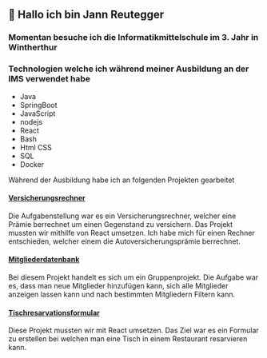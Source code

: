  ## 👋 Hallo ich bin Jann Reutegger

 ### Momentan besuche ich die Informatikmittelschule im 3. Jahr in Wintherthur

 ### Technologien welche ich während meiner Ausbildung an der IMS verwendet habe
 
- Java
- SpringBoot
- JavaScript
- nodejs
- React
- Bash
- Html CSS
- SQL
- Docker



Während der Ausbildung habe ich an folgenden Projekten gearbeitet

#### [Versicherungsrechner](https://github.com/userjann/Versicherungsrechner)
Die Aufgabenstellung war es ein Versicherungsrechner, welcher eine Prämie berrechnet um einen Gegenstand zu versichern. Das Projekt mussten wir mithilfe von React umsetzen. Ich habe mich für einen Rechner entschieden, welcher einem die Autoversicherungsprämie berrechnet.


#### [Mitgliederdatenbank](https://github.com/SanielDexxer/Projekt-M426/tree/Master)
Bei diesem Projekt handelt es sich um ein Gruppenprojekt. Die Aufgabe war es, dass man neue Mitglieder hinzufügen kann, sich alle Mitglieder anzeigen lassen kann und nach bestimmten Mitgliedern Filtern kann.

#### [Tischresarvationsformular](https://github.com/userjann/restaurantresarvation)
Diese Projekt mussten wir mit React umsetzen. Das Ziel war es ein Formular zu erstellen bei welchen man eine Tisch in einem Restaurant resarvieren kann.


